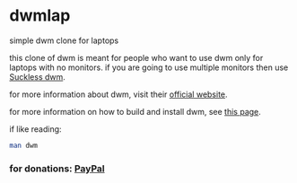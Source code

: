 # dwmlap

simple dwm clone for laptops

this clone of dwm is meant for people who want to use dwm only for laptops with no monitors.
if you are going to use multiple monitors then use [Suckless dwm](https://dwm.suckless.org).

for more information about dwm, visit their [official website](https://dwm.suckless.org/).

for more information on how to build and install dwm, see [this page](https://git.suckless.org/dwm/file/README.html).

if like reading:

```sh
man dwm
```

### for donations: [PayPal](https://paypal.me/H7moudiGamer)
